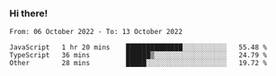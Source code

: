 ### Hi there!

<!--START_SECTION:waka-->

```text
From: 06 October 2022 - To: 13 October 2022

JavaScript   1 hr 20 mins    ██████████████░░░░░░░░░░░   55.48 %
TypeScript   36 mins         ██████▒░░░░░░░░░░░░░░░░░░   24.79 %
Other        28 mins         █████░░░░░░░░░░░░░░░░░░░░   19.72 %
```

<!--END_SECTION:waka-->
